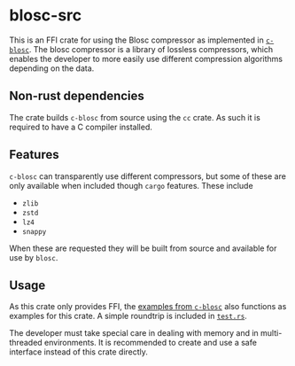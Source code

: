 # blosc-src

This is an FFI crate for using the Blosc compressor as implemented in [`c-blosc`](https://github.com/Blosc/c-blosc). The blosc compressor is a library of lossless compressors, which enables the developer to more easily use different compression algorithms depending on the data.


## Non-rust dependencies
The crate builds `c-blosc` from source using the `cc` crate. As such it is required to have a C compiler installed.


## Features
`c-blosc` can transparently use different compressors, but some of these are only available when included though `cargo` features. These include
* `zlib`
* `zstd`
* `lz4`
* `snappy`

When these are requested they will be built from source and available for use by `blosc`.

## Usage
As this crate only provides FFI, the [examples from `c-blosc`](https://github.com/Blosc/c-blosc/tree/main/examples) also functions as examples for this crate. A simple roundtrip is included in [`test.rs`](tests/test.rs).

The developer must take special care in dealing with memory and in multi-threaded environments. It is recommended to create and use a safe interface instead of this crate directly.
